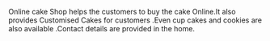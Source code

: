 Online cake Shop helps the customers to buy the cake Online.It also provides Customised Cakes for customers .Even cup cakes and cookies are also available .Contact details are provided in the home.
